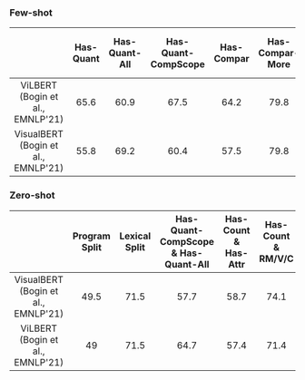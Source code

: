 ### Few-shot

|                                     | Has-Quant | Has-Quant-All | Has-Quant-CompScope | Has-Compar | Has-Compar-More | Has-GroupBy | Has-Logic | Has-Logic-And | Has-Num-3 | Has-Num3-Ans-3 | Ans-Num | Average |
| :---------------------------------: | :-------: | :-----------: | :-----------------: | :--------: | :-------------: | :---------: | :-------: | :-----------: | :-------: | :------------: | :-----: | :-----: |
|  ViLBERT (Bogin et al., EMNLP'21)   |   65.6    |     60.9      |        67.5         |    64.2    |      79.8       |    55.6     |   72.1    |     70.9      |   67.7    |      27.5      |  38.5   |  60.9   |
| VisualBERT (Bogin et al., EMNLP'21) |   55.8    |     69.2      |        60.4         |    57.5    |      79.8       |    56.5     |   69.3    |     74.8      |   68.8    |      25.8      |  32.2   |  59.1   |

### Zero-shot

|                                     | Program Split | Lexical Split | Has-Quant-CompScope & Has-Quant-All | Has-Count & Has-Attr | Has-Count & RM/V/C | Has-SameAttr-Color | TPL-ChooseObject | TPL-VerifyQuantAttr | TPL-VerifyAttr | TPL-VerifyCount + TPL-VerifyCountGroupBy | Average |
| :---------------------------------: | :-----------: | :-----------: | :---------------------------------: | :------------------: | :----------------: | :----------------: | :--------------: | :-----------------: | :------------: | :--------------------------------------: | :-----: |
| VisualBERT (Bogin et al., EMNLP'21) |     49.5      |     71.5      |                57.7                 |         58.7         |        74.1        |         66         |       1.6        |        71.2         |       0        |                   41.7                   |  49.2   |
|  ViLBERT (Bogin et al., EMNLP'21)   |      49       |     71.5      |                64.7                 |         57.4         |        71.4        |        64.7        |        2         |        61.2         |       0        |                   29.5                   |  47.1   |
